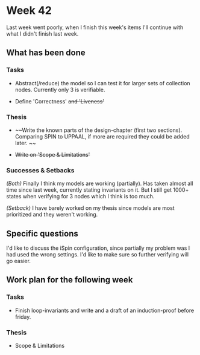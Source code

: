 # Week 42

Last week went poorly, when I finish this week's items I'll continue with what I didn't finish last week.

## What has been done

### Tasks

* Abstract(/reduce) the model so I can test it for larger sets of collection nodes. Currently only 3 is verifiable.

* Define 'Correctness' ~~and 'Liveness'~~

### Thesis

* ~~Write the known parts of the design-chapter (first two sections). Comparing SPIN to UPPAAL, if more are required they could be added later. ~~

* ~~Write on 'Scope & Limitations'~~

### Successes & Setbacks

_(Both)_ Finally I think my models are working (partially). Has taken almost all time since last week, currently stating invariants on it. But I still get 1000+ states when verifying for 3 nodes which I think is too much.

_(Setback)_ I have barely worked on my thesis since models are most prioritized and they weren't working.

## Specific questions

I'd like to discuss the iSpin configuration, since partially my problem was I had used the wrong settings. I'd like to make sure so further verifying will go easier.

## Work plan for the following week

### Tasks

* Finish loop-invariants and write and a draft of an induction-proof before friday.

### Thesis

* Scope & Limitations


